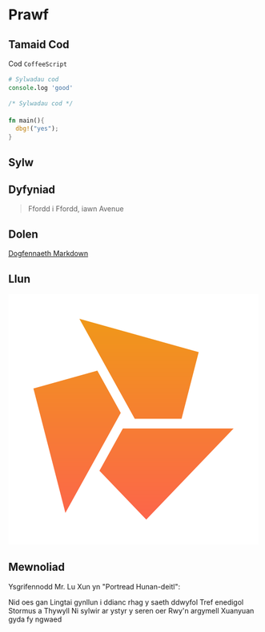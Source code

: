 [Markdown 全局注释]:#

# Prawf

## Tamaid Cod

Cod `CoffeeScript`

```coffee
# Sylwadau cod
console.log 'good'


```

```rust
/* Sylwadau cod */

fn main(){
  dbg!("yes");
}
```

## Sylw

<!-- HTML 注释 --> 

<!-- 多行注释 --> 

## Dyfyniad

> Ffordd i Ffordd, iawn Avenue

## Dolen

[Dogfennaeth Markdown](https://github.com/xxai-art/xxai-art-md)

## Llun

![xxAI.Art Brand Hunaniaeth](https://raw.githubusercontent.com/xxai-art/web/main/file/svg/logo.svg)

## Mewnoliad

Ysgrifennodd Mr. Lu Xun yn "Portread Hunan-deitl":

  Nid oes gan Lingtai gynllun i ddianc rhag y saeth ddwyfol
  Tref enedigol Stormus a Thywyll
  Ni sylwir ar ystyr y seren oer
  Rwy'n argymell Xuanyuan gyda fy ngwaed


